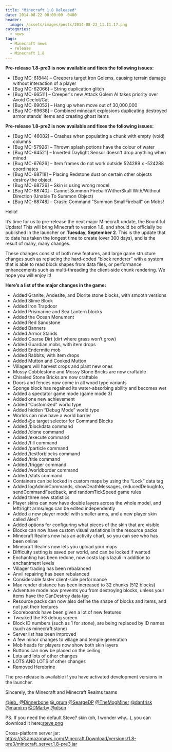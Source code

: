 ```yaml
---
title: "Minecraft 1.8 Released"
date: 2014-08-22 00:00:00 -0400
header:
  image: /assets/images/posts/2014-08-22_11.11.17.png
categories:
  - news
tags:
  - Minecraft news
  - release
  - Minecraft 1.8
---
```


**Pre-release 1.8-pre3 is now available and fixes the following issues:**

- [Bug MC-61844] – Creepers target Iron Golems, causing terrain damage without interaction of a player
- [Bug MC-62066] – String duplication glitch
- [Bug MC-66511] – Creeper's new Attack Golem AI takes priority over Avoid Ocelot/Cat
- [Bug MC-69052] – Hang up when move out of 30,000,000
- [Bug MC-69638] – Combined minecart explosions duplicating destroyed armor stands' items and creating ghost items

**Pre-release 1.8-pre2 is now available and fixes the following issues:**

- [Bug MC-46082] – Crashes when populating a chunk with empty (void) columns
- [Bug MC-57926] – Thrown splash potions have the colour of water
- [Bug MC-64521] – Inverted Daylight Sensor doesn't drop anything when mined
- [Bug MC-67626] – Item frames do not work outside 524289 x -524288 coordinates
- [Bug MC-68718] – Placing Redstone dust on certain other objects destroy the object
- [Bug MC-68726] – Skin is using wrong model
- [Bug MC-68740] – Cannot Summon Fireball/WitherSkull With/Without Direction (Unable To Summon Object)
- [Bug MC-68748] – Crash: Command "Summon SmallFireball" on Mobs!

Hello!

It’s time for us to pre-release the next major Minecraft update, the Bountiful Update! This will bring Minecraft to version 1.8, and should be officially be published in the launcher on **Tuesday, September 2**. This is the update that to date has taken the longest time to create (over 300 days), and is the result of many, many changes.

These changes consist of both new features, and large game structure changes such as replacing the hard-coded “block renderer” with a system that is able to read block shapes from data files, or performance enhancements such as multi-threading the client-side chunk rendering. We hope you will enjoy it!

**Here’s a list of the major changes in the game:**

- Added Granite, Andesite, and Diorite stone blocks, with smooth versions
- Added Slime Block
- Added Iron Trapdoor
- Added Prismarine and Sea Lantern blocks
- Added the Ocean Monument
- Added Red Sandstone
- Added Banners
- Added Armor Stands
- Added Coarse Dirt (dirt where grass won’t grow)
- Added Guardian mobs, with item drops
- Added Endermite mob
- Added Rabbits, with item drops
- Added Mutton and Cooked Mutton
- Villagers will harvest crops and plant new ones
- Mossy Cobblestone and Mossy Stone Bricks are now craftable
- Chiseled Stone Bricks are now craftable
- Doors and fences now come in all wood type variants
- Sponge block has regained its water-absorbing ability and becomes wet
- Added a spectator game mode (game mode 3)
- Added one new achievement
- Added “Customized” world type
- Added hidden “Debug Mode” world type
- Worlds can now have a world barrier
- Added @e target selector for Command Blocks
- Added /blockdata command
- Added /clone command
- Added /execute command
- Added /fill command
- Added /particle command
- Added /testforblocks command
- Added /title command
- Added /trigger command
- Added /worldborder command
- Added /stats command
- Containers can be locked in custom maps by using the “Lock” data tag
- Added logAdminCommands, showDeathMessages, reducedDebugInfo, sendCommandFeedback, and randomTickSpeed game rules
- Added three new statistics
- Player skins can now have double layers across the whole model, and left/right arms/legs can be edited independently
- Added a new player model with smaller arms, and a new player skin called Alex?
- Added options for configuring what pieces of the skin that are visible
- Blocks can now have custom visual variations in the resource packs
- Minecraft Realms now has an activity chart, so you can see who has been online
- Minecraft Realms now lets you upload your maps
- Difficulty setting is saved per world, and can be locked if wanted
- Enchanting has been redone, now costs lapis lazuli in addition to enchantment levels
- Villager trading has been rebalanced
- Anvil repairing has been rebalanced
- Considerable faster client-side performance
- Max render distance has been increased to 32 chunks (512 blocks)
- Adventure mode now prevents you from destroying blocks, unless your items have the CanDestroy data tag
- Resource packs can now also define the shape of blocks and items, and not just their textures
- Scoreboards have been given a lot of new features
- Tweaked the F3 debug screen
- Block ID numbers (such as 1 for stone), are being replaced by ID names (such as minecraft:stone)
- Server list has been improved
- A few minor changes to village and temple generation
- Mob heads for players now show both skin layers
- Buttons can now be placed on the ceiling
- Lots and lots of other changes
- LOTS AND LOTS of other changes
- Removed Herobrine

The pre-release is available if you have activated development versions in the launcher.

Sincerely, the Minecraft and Minecraft Realms teams

[@jeb_](http://twitter.com/jeb_)
[@Dinnerbone](http://twitter.com/Dinnerbone)
[@_grum](http://twitter.com/_grum)
[@SeargeDP](http://twitter.com/SeargeDP)
[@TheMogMiner](http://twitter.com/TheMogMiner)
[@danfrisk](http://twitter.com/danfrisk)
[@mamirm](http://twitter.com/mamirm)
[@DMarby](http://twitter.com/DMarby)
[@xlson](http://twitter.com/xlson)

PS. If you need the default Steve? skin (oh, I wonder why…), you can download it here:[steve.png](http://assets.mojang.com/steve.png)

Cross-platform server jar: https://s3.amazonaws.com/Minecraft.Download/versions/1.8-pre3/minecraft_server.1.8-pre3.jar